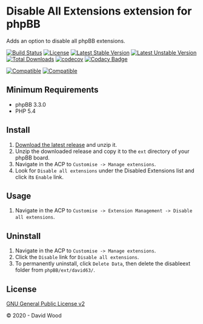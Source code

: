 # Disable All Extensions extension for phpBB

Adds an option to disable all phpBB extensions.

[![Build Status](https://github.com/david63/disableext/workflows/Tests/badge.svg)](https://github.com/phpbb-extensions/david63/disableext)
[![License](https://poser.pugx.org/david63/disableext/license)](https://packagist.org/packages/david63/disableext)
[![Latest Stable Version](https://poser.pugx.org/david63/disableext/v/stable)](https://packagist.org/packages/david63/disableext)
[![Latest Unstable Version](https://poser.pugx.org/david63/disableext/v/unstable)](https://packagist.org/packages/david63/disableext)
[![Total Downloads](https://poser.pugx.org/david63/disableext/downloads)](https://packagist.org/packages/david63/disableext)
[![codecov](https://codecov.io/gh/david63/disableext/branch/master/graph/badge.svg?token=D2500PgRex)](https://codecov.io/gh/david63/disableext)
[![Codacy Badge](https://api.codacy.com/project/badge/Grade/91a0d17bcbd64b92a0fa89bfd925da12)](https://www.codacy.com/manual/david63/disableext?utm_source=github.com&amp;utm_medium=referral&amp;utm_content=david63/disableext&amp;utm_campaign=Badge_Grade)

 [![Compatible](https://img.shields.io/badge/compatible-phpBB:3.2.x-blue.svg)](https://shields.io/)
 [![Compatible](https://img.shields.io/badge/compatible-phpBB:3.3.x-blue.svg)](https://shields.io/)

## Minimum Requirements
* phpBB 3.3.0
* PHP 5.4

## Install
1. [Download the latest release](https://github.com/david63/disableext/archive/3.2.zip) and unzip it.
2. Unzip the downloaded release and copy it to the `ext` directory of your phpBB board.
3. Navigate in the ACP to `Customise -> Manage extensions`.
4. Look for `Disable all extensions` under the Disabled Extensions list and click its `Enable` link.

## Usage
1. Navigate in the ACP to `Customise -> Extension Management -> Disable all extensions`.

## Uninstall
1. Navigate in the ACP to `Customise -> Manage extensions`.
2. Click the `Disable` link for `Disable all extensions`.
3. To permanently uninstall, click `Delete Data`, then delete the disableext folder from `phpBB/ext/david63/`.

## License
[GNU General Public License v2](http://opensource.org/licenses/GPL-2.0)

© 2020 - David Wood